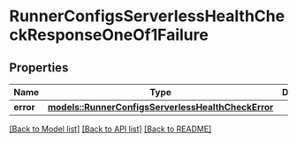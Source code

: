 # RunnerConfigsServerlessHealthCheckResponseOneOf1Failure

## Properties

Name | Type | Description | Notes
------------ | ------------- | ------------- | -------------
**error** | [**models::RunnerConfigsServerlessHealthCheckError**](RunnerConfigsServerlessHealthCheckError.md) |  | 

[[Back to Model list]](../README.md#documentation-for-models) [[Back to API list]](../README.md#documentation-for-api-endpoints) [[Back to README]](../README.md)



